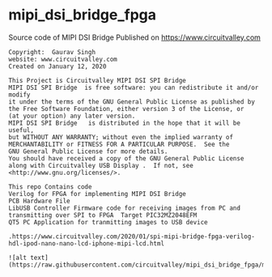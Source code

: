 # mipi_dsi_bridge_fpga
Source code of MIPI DSI Bridge Published on https://www.circuitvalley.com

    Copyright:  Gaurav Singh
    website: www.circuitvalley.com 
    Created on January 12, 2020
    
    This Project is Circuitvalley MIPI DSI SPI Bridge 
    MIPI DSI SPI Bridge  is free software: you can redistribute it and/or modify
    it under the terms of the GNU General Public License as published by
    the Free Software Foundation, either version 3 of the License, or
    (at your option) any later version.
    MIPI DSI SPI Bridge   is distributed in the hope that it will be useful,
    but WITHOUT ANY WARRANTY; without even the implied warranty of
    MERCHANTABILITY or FITNESS FOR A PARTICULAR PURPOSE.  See the
    GNU General Public License for more details.
    You should have received a copy of the GNU General Public License
    along with Circuitvalley USB Display .  If not, see <http://www.gnu.org/licenses/>.
	
	This repo Contains code 
	Verilog for FPGA for implementing MIPI DSI Bridge
	PCB Hardware File 
	LibUSB Controller Firmware code for receiving images from PC and transmitting over SPI to FPGA  Target PIC32MZ2048EFM
	QT5 PC Application for tranmitting images to USB device

	.https://www.circuitvalley.com/2020/01/spi-mipi-bridge-fpga-verilog-hdl-ipod-nano-nano-lcd-iphone-mipi-lcd.html
	
	![alt text](https://raw.githubusercontent.com/circuitvalley/mipi_dsi_bridge_fpga/master/Hardware/Images/mipi_fpga_ipod_lcd_nano_6_ipone_verilog_spi_mipi_bridge_driver_vdhl_FPGA%20(2).JPG)
